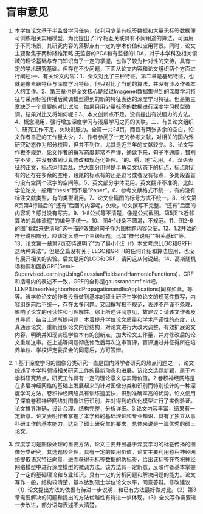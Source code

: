 # 盲审意见

1. 本学位论文基于半监督学习任务，仅利用少量有标签数据和大量无标签数据便可训练相关实用模型，为此提出了3个相互关联具有不同用途的算法，可运用于不同场景，其研究内容的落脚点有一定的学术价值和应用背景。同时，论文主要聚焦于两种降维策略,无监督的PCA和有监督的LDA，对于本学科及相关领域的理论基础与专门知识有了一定的掌握，也做了较为针对性的交待，具有一定的学术研究基础。但存在不少问题，下面从论文内容和论文组织两个方面进行阐述:一、有关论文内容：1、全文对比了三种特征，第二章是基础特征，也就是像素级特征与深度学习特征，但只对比了当前的算法，并没有涉及作者本人的工作。2、第三章也是全文核心是经过Imagenet数据集得到的深度学习特征与采用标签传播后微调模型得到的新的特征表达的深度学习特征。但是第三章缺乏一个重要的对比试验，如果只用少量标签的数据进行深度学习模型微调，结果对比又将如何呢？3、本文创新点不足，没有提出有说服力的方法。4、概念混用，强行增加深度学习与浅层学习之间的关联。二、有关论文组织1、研究工作不足，欠缺说服力。全篇一共24页，而且有两张多余的空白，论文作者自己的工作量太少。2、作者参阅了一定的参考文献，对相关的国内外研究动态作为部分梳理，但并不到位，尤其是近三年的文献较少。3、论文写作极不规范，论文作者的撰写态度非常不严谨，通读下来，句子不通顺，错别字不少，并没有做到认真修改和规范化处理。“的、得、地”乱用。4、汉语表征的正文，标点运用混乱，绝大部分用得是半角英文状态下的标点，标点附近有的还存在多余的空格，段尾的标点有的还是逗号或者没有标点，多处段首首句没有空两个汉字的空间等。5、英文部分字体混用。英文翻译不准确，比如学位论文一般用“thesis”而不是“Paper”。6、参考文献格式不统一，有的没有标注文献类型，有的类型混用。7、论文全篇图的标号方式不统一。8、论文第8页第4行最后的“还有”后面的内容呢，欠缺，论文撰写不完整。“还有”后面的内容呢？感觉没有写完。9、1-8公式等不清楚，像是公式截图。第5页“k近邻算法的具体流程”的编号不统一。10、图4-1线条不圆滑，不规范。11、图2-6的图“看起来更清晰”这一描述效果的句子作为图标题内容欠妥。12、1.2开始的符号说明部分，应该定义成一个三级标题，比如“符号说明”“相关基础”等。13、论文第一章第7页交待说明了“为了最小化E（f）本文考虑LLGC和GRFH这两种算法”，但是全篇没有关于LLGC和GRFH的任何介绍和算法应用，也没有展开相关的实验。后文是用的LGC和GRF，请问这从何说起。14、高斯随机场和调和函数GRF(Semi-SupervisedLearningUsingGaussianFieldsandHarmonicFunctions)，GRF和括号内的表述不一致，GRF的全称是gaussrandomfield吧。LLNP(LinearNeighborhoodPropagationandItsApplications)同样如此。等等。该学位论文的作者没有做到基本的硕士研究生学位论文的规范性撰写，内容组织前后不统一，存在太多问题。又因撰写极不规范，表述不严谨不条理，影响了论文的可读性和可理解性。综上所述评阅意见，故建议：请该文作者及其导师，结合上述所提问题，本着提升学位论文质量和学术严谨性的态度，认真通读论文，重新组织论文内容结构，对论文进行大改大调整，有效扩展论文内容，明确并知现实现学位本有的创新点，加大论文工作量，并对修改后的论文重新送审。在上述等问题彻底修改后再次送审盲评，盲评通过并征得所在培养单位、学校评定委员会的同意后，方可答辩。

2. 1.基于深度学习的图像分类研究一直是国内外学者研究的热点问题之一，论文综述了本学科领域相关研究工作的最新动态和进展。该论文选题新颖，属于本学科研究热点，研究工作具有一定的理论意义与实际价值。2.卷积神经网络是在多层神经网络的基础上发展起来的针对图像分类和识别而特别设计的一种深度学习方法，卷积神经网络具有训练速度快，识别准确率高的优势。论文使用了深度卷积神经网络对图像进行识别，并对得到的优化模型进行了实例验证。论文推导准确，设计合理，结构完整，分析详细。3.论文内容丰富，结果有一定新意。论文表明作者掌握了本学科的基础理论和专业知识，具有了独立从事科研工作的基本能力，达到了硕士研究生的要求，总体来说是一篇优秀的硕士论文。

3. 深度学习是图像处理的重要方法，论文主要开展基于深度学习的标签传播的图像分类研究，其选题较合理，具有一定的使用价值。论文主要利用卷积神经网络提取语义特征向量，进而获得无标签数据的伪标签，给出该标签在卷积神经网络模型中进行深度模型的微调方法。该方法有一定新意，反映作者基本掌握了一定的基础理论和专业知识，具有一定的分析问题和解决问题的能力。论文写作一般，结构较清楚，基本达到硕士学位论文水平，同意答辩。修改建议：（1）论文提出方法的依据有待进一步说明，和已有方法最好做对比。（2）第3章需要解决的问题和提出的方法优越性有待进一步体现。（3）全文写作需要进一步改进，部分语句表述不大清楚。
